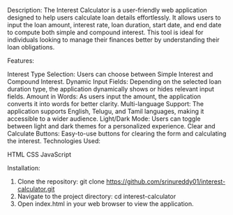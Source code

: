 Description: The Interest Calculator is a user-friendly web application designed to help users calculate loan details effortlessly. It allows users to input the loan amount, interest rate, loan duration, start date, and end date to compute both simple and compound interest. This tool is ideal for individuals looking to manage their finances better by understanding their loan obligations.

Features:

Interest Type Selection: Users can choose between Simple Interest and Compound Interest.
Dynamic Input Fields: Depending on the selected loan duration type, the application dynamically shows or hides relevant input fields.
Amount in Words: As users input the amount, the application converts it into words for better clarity.
Multi-language Support: The application supports English, Telugu, and Tamil languages, making it accessible to a wider audience.
Light/Dark Mode: Users can toggle between light and dark themes for a personalized experience.
Clear and Calculate Buttons: Easy-to-use buttons for clearing the form and calculating the interest.
Technologies Used:

HTML
CSS
JavaScript

Installation:

1. Clone the repository:
git clone https://github.com/srinureddy01/interest-calculator.git
2. Navigate to the project directory:
cd interest-calculator
3. Open index.html in your web browser to view the application.
 
